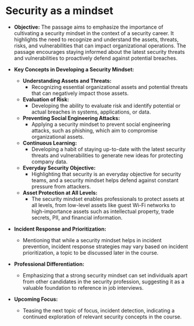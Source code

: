 # Security as a mindset

- **Objective:** The passage aims to emphasize the importance of cultivating a security mindset in the context of a security career. It highlights the need to recognize and understand the assets, threats, risks, and vulnerabilities that can impact organizational operations. The passage encourages staying informed about the latest security threats and vulnerabilities to proactively defend against potential breaches.

- **Key Concepts in Developing a Security Mindset:**
  - **Understanding Assets and Threats:**
    - Recognizing essential organizational assets and potential threats that can negatively impact those assets.
  - **Evaluation of Risk:**
    - Developing the ability to evaluate risk and identify potential or actual breaches in systems, applications, or data.
  - **Preventing Social Engineering Attacks:**
    - Applying a security mindset to prevent social engineering attacks, such as phishing, which aim to compromise organizational assets.
  - **Continuous Learning:**
    - Developing a habit of staying up-to-date with the latest security threats and vulnerabilities to generate new ideas for protecting company data.
  - **Everyday Security Objective:**
    - Highlighting that security is an everyday objective for security teams, and a security mindset helps defend against constant pressure from attackers.
  - **Asset Protection at All Levels:**
    - The security mindset enables professionals to protect assets at all levels, from low-level assets like guest Wi-Fi networks to high-importance assets such as intellectual property, trade secrets, PII, and financial information.

- **Incident Response and Prioritization:**
  - Mentioning that while a security mindset helps in incident prevention, incident response strategies may vary based on incident prioritization, a topic to be discussed later in the course.

- **Professional Differentiation:**
  - Emphasizing that a strong security mindset can set individuals apart from other candidates in the security profession, suggesting it as a valuable foundation to reference in job interviews.

- **Upcoming Focus:**
  - Teasing the next topic of focus, incident detection, indicating a continued exploration of relevant security concepts in the course.